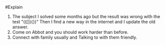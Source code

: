 #Explain
1. The subject I solved some months ago but the result was wrong with the test "(([]){})"
   Then I find a new way in the internet and I update the old answer.
2. Come on Abbot and you should work harder than before.
3. Connect with family usually and Talking to with them friendly.